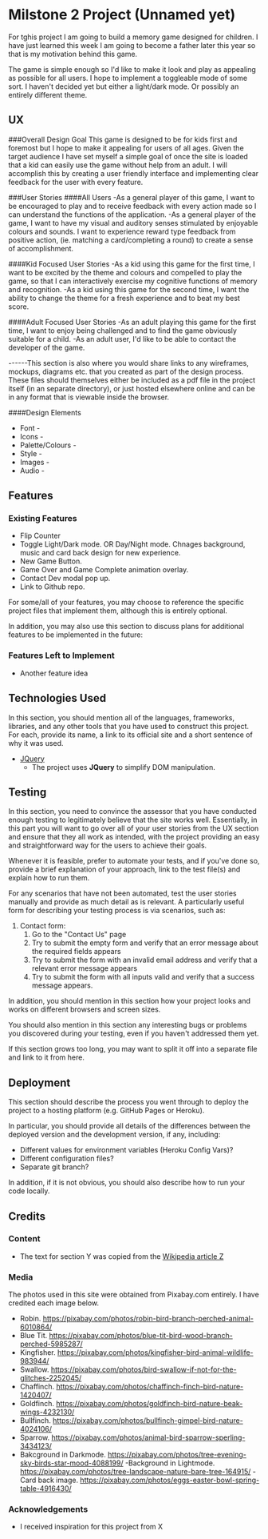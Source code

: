 # Milstone 2 Project (Unnamed yet)

For tghis project I am going to build a memory game designed for children. I have just learned this week I am going to become a father later this year so that is my motivation behind this game.

The game is simple enough so I'd like to make it look and play as appealing as possible for all users. I hope to implement a toggleable mode of some sort. I haven't decided yet but either a light/dark mode. Or possibly an entirely different theme.
 
## UX

###Overall Design Goal
This game is designed to be for kids first and foremost but I hope to make it appealing for users of all ages. Given the target audience I have set myself a simple goal of once the site is loaded that a kid can easily use the game without help from an adult. I will accomplish this by creating a user friendly interface and implementing clear feedback for the user with every feature.

###User Stories
####All Users
-As a general player of this game, I want to be encouraged to play and to receive feedback with every action made so I can understand the functions of the application.
-As a general player of the game, I want to have my visual and auditory senses stimulated by enjoyable colours and sounds. I want to experience reward type feedback from positive action, (ie. matching a card/completing a round) to create a sense of accomplishment.

####Kid Focused User Stories
-As a kid using this game for the first time, I want to be excited by the theme and colours and compelled to play the game, so that I can interactively exercise my cognitive functions of memory and recognition.
-As a kid using this game for the second time, I want the ability to change the theme for a fresh experience and to beat my best score.

####Adult Focused User Stories
-As an adult playing this game for the first time, I want to enjoy being challenged and to find the game obviously suitable for a child. 
-As an adult user, I'd like to be able to contact the developer of the game.

------This section is also where you would share links to any wireframes, mockups, diagrams etc. that you created as part of the design process. These files should themselves either be included as a pdf file in the project itself (in an separate directory), or just hosted elsewhere online and can be in any format that is viewable inside the browser.

####Design Elements
* Font -
* Icons  -
* Palette/Colours -
* Style -
* Images -
* Audio -

## Features

 
### Existing Features
- Flip Counter
- Toggle Light/Dark mode. OR Day/Night mode. Chnages background, music and card back design for new experience.
- New Game Button.
- Game Over and Game Complete animation overlay.
- Contact Dev modal pop up.
- Link to Github repo.

For some/all of your features, you may choose to reference the specific project files that implement them, although this is entirely optional.

In addition, you may also use this section to discuss plans for additional features to be implemented in the future:

### Features Left to Implement
- Another feature idea

## Technologies Used

In this section, you should mention all of the languages, frameworks, libraries, and any other tools that you have used to construct this project. For each, provide its name, a link to its official site and a short sentence of why it was used.

- [JQuery](https://jquery.com)
    - The project uses **JQuery** to simplify DOM manipulation.


## Testing

In this section, you need to convince the assessor that you have conducted enough testing to legitimately believe that the site works well. Essentially, in this part you will want to go over all of your user stories from the UX section and ensure that they all work as intended, with the project providing an easy and straightforward way for the users to achieve their goals.

Whenever it is feasible, prefer to automate your tests, and if you've done so, provide a brief explanation of your approach, link to the test file(s) and explain how to run them.

For any scenarios that have not been automated, test the user stories manually and provide as much detail as is relevant. A particularly useful form for describing your testing process is via scenarios, such as:

1. Contact form:
    1. Go to the "Contact Us" page
    2. Try to submit the empty form and verify that an error message about the required fields appears
    3. Try to submit the form with an invalid email address and verify that a relevant error message appears
    4. Try to submit the form with all inputs valid and verify that a success message appears.

In addition, you should mention in this section how your project looks and works on different browsers and screen sizes.

You should also mention in this section any interesting bugs or problems you discovered during your testing, even if you haven't addressed them yet.

If this section grows too long, you may want to split it off into a separate file and link to it from here.

## Deployment

This section should describe the process you went through to deploy the project to a hosting platform (e.g. GitHub Pages or Heroku).

In particular, you should provide all details of the differences between the deployed version and the development version, if any, including:
- Different values for environment variables (Heroku Config Vars)?
- Different configuration files?
- Separate git branch?

In addition, if it is not obvious, you should also describe how to run your code locally.


## Credits

### Content
- The text for section Y was copied from the [Wikipedia article Z](https://en.wikipedia.org/wiki/Z)

### Media
The photos used in this site were obtained from Pixabay.com entirely. I have credited each image below.
- Robin. https://pixabay.com/photos/robin-bird-branch-perched-animal-6010864/
- Blue Tit. https://pixabay.com/photos/blue-tit-bird-wood-branch-perched-5985287/
- Kingfisher. https://pixabay.com/photos/kingfisher-bird-animal-wildlife-983944/
- Swallow. https://pixabay.com/photos/bird-swallow-if-not-for-the-glitches-2252045/
- Chaffinch. https://pixabay.com/photos/chaffinch-finch-bird-nature-1420407/
- Goldfinch. https://pixabay.com/photos/goldfinch-bird-nature-beak-wings-4232130/
- Bullfinch. https://pixabay.com/photos/bullfinch-gimpel-bird-nature-4024106/
- Sparrow. https://pixabay.com/photos/animal-bird-sparrow-sperling-3434123/
- Bakcground in Darkmode. https://pixabay.com/photos/tree-evening-sky-birds-star-mood-4088199/
-Background in Lightmode. https://pixabay.com/photos/tree-landscape-nature-bare-tree-164915/
-Card back image. https://pixabay.com/photos/eggs-easter-bowl-spring-table-4916430/

### Acknowledgements

- I received inspiration for this project from X

